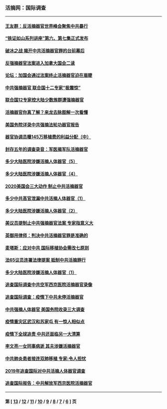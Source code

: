 ### 活摘网：国际调查
---
#### [王友群：反活摘器官世界峰会聚焦中共暴行](../../pages/nf5947/n13250738.md?10240430) 
#### [“铁证如山系列讲座”第六、第七集正式发布](../../pages/nf5947/n13106287.md?10240430) 
#### [破冰之战 揭开中共活摘器官罪的台前幕后](../../pages/nf5947/n13082457.md?10240430) 
#### [反强摘器官法案进入加拿大国会二读](../../pages/nf5947/n13033450.md?10240430) 
#### [论坛：加国会通过法案终止活摘器官迫在眉睫](../../pages/nf5947/n13029839.md?10240430) 
#### [中共强摘器官 联合国十二专家“极震惊”](../../pages/nf5947/n13024313.md?10240430) 
#### [联合国12专家控大陆少数族群遭强摘器官](../../pages/nf5947/n13023877.md?10240430) 
#### [活摘器官你真了解？来龙去脉图解一次看懂](../../pages/nf5947/n13013820.md?10240430) 
#### [美国务院详录中共强摘法轮功器官报告](../../pages/nf5947/n12944519.md?10240430) 
#### [器官协调员曝145万移植费的利益分配（中）](../../pages/nf5947/n12894547.md?10240430) 
#### [封存五年的调查录音：军医揭军队活摘器官](../../pages/nf5947/n12798692.md?10240430) 
#### [多少大陆医院涉嫌活摘人体器官（5）](../../pages/nf5947/n12768383.md?10240430) 
#### [多少大陆医院涉嫌活摘人体器官（4）](../../pages/nf5947/n12664434.md?10240430) 
#### [2020美国会三大动作 制止中共活摘器官](../../pages/nf5947/n12682004.md?10240430) 
#### [多少中共高官泄漏中共活摘人体器官（1）](../../pages/nf5947/n12671234.md?10240430) 
#### [多少大陆医院涉嫌活摘人体器官（2）](../../pages/nf5947/n12655589.md?10240430) 
#### [美议员提制止中共强摘器官法案 专家指意义大](../../pages/nf5947/n12630561.md?10240430) 
#### [英御用律师：判决中共活摘器官罪是准确的](../../pages/nf5947/n12580740.md?10240430) 
#### [麦塔斯：应对中共 国际移植协会需改七原则](../../pages/nf5947/n12514711.md?10240430) 
#### [法65议员连署法律提案 抵制中共活摘罪行](../../pages/nf5947/n12437047.md?10240430) 
#### [多少大陆医院涉嫌活摘人体器官（1）](../../pages/nf5947/n12414284.md?10240430) 
#### [追查国际调查中共空军西京医院活摘器官录像](../../pages/nf5947/n12348837.md?10240430) 
#### [追查国际调查：疫情下中共未停活摘器官](../../pages/nf5947/n12273415.md?10240430) 
#### [中共强摘人体器官 美国务院收录三大调查](../../pages/nf5947/n12181488.md?10240430) 
#### [疫情重灾区武汉和苏家屯 有一惊人相似点](../../pages/nf5947/n12150824.md?10240430) 
#### [疫情下全球追责 中共还面临另一大清算](../../pages/nf5947/n12070397.md?10240430) 
#### [李文亮一女同事病逝 其夫涉嫌活摘器官](../../pages/nf5947/n11957882.md?10240430) 
#### [中共肺炎患者接连双肺移植 专家:令人担忧](../../pages/nf5947/n11945516.md?10240430) 
#### [2019年追查国际对中共活摘人体器官调查](../../pages/nf5947/n11917733.md?10240430) 
#### [追查国际报告：中共解放军西京医院活摘器官](../../pages/nf5947/n11838359.md?10240430) 

---
#### 第 [ [13](./13.md?10240430) / [12](./12.md?10240430) / [11](./11.md?10240430) / [10](./10.md?10240430) / [9](./9.md?10240430) / [8](./8.md?10240430) / [7](./7.md?10240430) / [6](./6.md?10240430) ] 页
